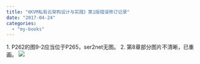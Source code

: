 ```yaml
---
title: "《KVM私有云架构设计与实践》第1版错误修订记录"
date: "2017-04-24"
categories: 
  - "my-books"
---
```


1\. P262的图9-2应当位于P265，ser2net无图。 2. 第8章部分图片不清晰，已重画。 [![](images/图8-2.png)](https://blog.lofyer.org/wp-content/uploads/图8-2.png)
